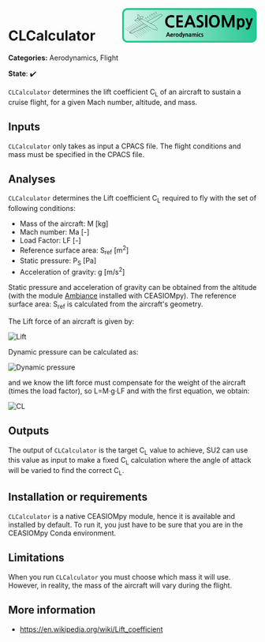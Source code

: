 <img align="right" height="70" src="../../documents/logos/CEASIOMpy_banner_aero.png">

# CLCalculator

**Categories:** Aerodynamics, Flight

**State**: :heavy_check_mark:


`CLCalculator` determines the lift coefficient C<sub>L</sub> of an aircraft to sustain a cruise flight, for a given Mach number, altitude, and mass.


## Inputs

`CLCalculator` only takes as input a CPACS file. The flight conditions and mass must be specified in the CPACS file.


## Analyses

`CLCalculator` determines the Lift coefficient C<sub>L</sub> required to fly with the set of following conditions:

* Mass of the aircraft: M [kg]
* Mach number: Ma [-] 
* Load Factor: LF [-] 
* Reference surface area: S<sub>ref</sub> [m<sup>2</sup>] 
* Static pressure: P<sub>S</sub> [Pa] 
* Acceleration of gravity: g [m/s<sup>2</sup>]

Static pressure and acceleration of gravity can be obtained from the altitude (with the module [Ambiance](https://github.com/airinnova/ambiance) installed with CEASIOMpy). The reference surface area: S<sub>ref</sub> is calculated from the aircraft's geometry. 

The Lift force of an aircraft is given by:

![Lift](https://latex.codecogs.com/png.image?\dpi{110}\bg{white}L&space;=&space;\frac{1}{2}&space;\cdot&space;q&space;\cdot&space;S_{ref}&space;\cdot&space;C_L)

Dynamic pressure can be calculated as:

![Dynamic pressure](https://latex.codecogs.com/png.image?\dpi{110}\bg{white}q&space;=&space;\frac{1}{2}&space;\cdot&space;\gamma&space;\cdot&space;P_s&space;\cdot&space;M^2)

and we know the lift force must compensate for the weight of the aircraft (times the load factor), so L=M·g·LF and with the first equation, we obtain:

![CL](https://latex.codecogs.com/png.image?\dpi{110}\bg{white}C_L&space;=&space;\frac{M&space;\cdot&space;g&space;\cdot&space;LF}{q&space;\cdot&space;S_{ref}})


## Outputs

 The output of `CLCalculator` is the target C<sub>L</sub> value to achieve, SU2 can use this value as input to make a fixed C<sub>L</sub> calculation where the angle of attack will be varied to find the correct C<sub>L</sub>.


## Installation or requirements

`CLCalculator` is a native CEASIOMpy module, hence it is available and installed by default. To run it, you just have to be sure that you are in the CEASIOMpy Conda environment.


## Limitations

When you run `CLCalculator` you must choose which mass it will use. However, in reality, the mass of the aircraft will vary during the flight.


## More information

* https://en.wikipedia.org/wiki/Lift_coefficient

